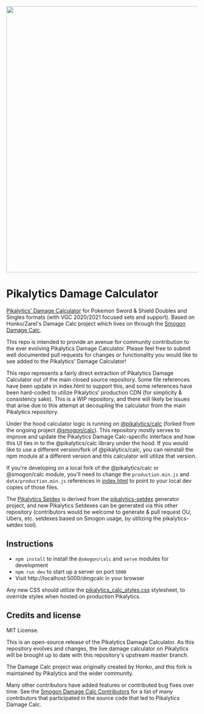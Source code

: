 <p align="center">
<img style="margin:auto;" src="https://github.com/pikalytics/pikalytics-calc/blob/master/calc.png?raw=true" width=700 />
</p>

Pikalytics Damage Calculator
=======================

[Pikalytics' Damage Calculator](https://pikalytics.com/calc) for Pokemon Sword & Shield Doubles and Singles formats (with VGC 2020/2021 focused sets and support). Based on Honko/Zarel's Damage Calc project which lives on through the [Smogon Damage Calc](https://github.com/smogon/damage-calc).

This repo is intended to provide an avenue for community contribution to the ever evolving Pikalytics Damage Calculator. Please feel free to submit well documented pull requests for changes or functionality you would like to see added to the Pikalytics' Damage Calculator!

This repo represents a fairly direct extraction of Pikalytics Damage Calculator out of the main closed source repository. Some file references have been update in index.html to support this, and some references have been hard-coded to utilize Pikalytics' production CDN (for simplicity & consistency sake). This is a WIP repository, and there will likely be issues that arise due to this attempt at decoupling the calculator from the main Pikalytics repository.

Under the hood calculator logic is running on [@pikalytics/calc](https://github.com/pikalytics/damage-calc) (forked from the ongoing project [@smogon/calc](https://github.com/smogon/damage-calc)). This repository mostly serves to improve and update the Pikalytics Damage Calc-specific interface and how this UI ties in to the @pikalytics/calc library under the hood. If you would like to use a different version/fork of @pikalytics/calc, you can reinstall the npm module at a different version and this calculator will utilize that version.

If you're developing on a local fork of the @pikalytics/calc or @smogon/calc module, you'll need to change the `production.min.js` and `data/production.min.js` references in [index.html](dmgcalc/index.html) to point to your local dev copies of those files.

The [Pikalytics Setdex](dmgcalc/js/setdex_pikalytics_v10.js) is derived from the [pikalytics-setdex](https://github.com/GriffinLedingham/pikalytics-setdex) generator project, and new Pikalytics Setdexes can be generated via this other repository (contributors would be welcome to generate & pull request OU, Ubers, etc. setdexes based on Smogon usage, by utilizing the pikalytics-setdex tool).

Instructions
------------

- `npm install` to install the `@smogon/calc` and `serve` modules for development
- `npm run dev` to start up a server on port `5000`
- Visit http://localhost:5000/dmgcalc in your browser

Any new CSS should utilize the [pikalytics_calc_styles.css](dmgcalc/pikalytics_calc_styles.css) stylesheet, to override styles when hosted on production Pikalytics.

Credits and license
-------------------

MIT License.

This is an open-source release of the Pikalytics Damage Calculator. As this repository evolves and changes, the live damage calculator on Pikalytics will be brought up to date with this repository's upstream master branch.

The Damage Calc project was originally created by Honko, and this fork is maintained by Pikalytics and the wider community.

Many other contributors have added features or contributed bug fixes over time. See the [Smogon Damage Calc Contributors](https://github.com/smogon/damage-calc/graphs/contributors) for a list of many contributors that participated in the source code that led to Pikalytics Damage Calc.
